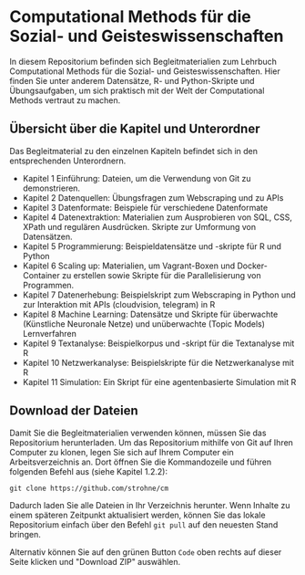 # Computational Methods für die Sozial- und Geisteswissenschaften

In diesem Repositorium befinden sich Begleitmaterialien zum Lehrbuch Computational Methods für die Sozial- und Geisteswissenschaften. Hier finden Sie unter anderem Datensätze, R- und Python-Skripte und Übungsaufgaben, um sich praktisch mit der Welt der Computational Methods vertraut zu machen. 

## Übersicht über die Kapitel und Unterordner
Das Begleitmaterial zu den einzelnen Kapiteln befindet sich in den entsprechenden Unterordnern.

- Kapitel 1 Einführung: Dateien, um die Verwendung von Git zu demonstrieren.
- Kapitel 2 Datenquellen: Übungsfragen zum Webscraping und zu APIs
- Kapitel 3 Datenformate: Beispiele für verschiedene Datenformate
- Kapitel 4 Datenextraktion: Materialien zum Ausprobieren von SQL, CSS, XPath und regulären Ausdrücken. Skripte zur Umformung von Datensätzen.
- Kapitel 5 Programmierung: Beispieldatensätze und -skripte für R und Python
- Kapitel 6 Scaling up: Materialien, um Vagrant-Boxen und Docker-Container zu erstellen sowie Skripte für die Parallelisierung von Programmen.
- Kapitel 7 Datenerhebung: Beispielskript zum Webscraping in Python und zur Interaktion mit APIs (cloudvision, telegram) in R
- Kapitel 8 Machine Learning: Datensätze und Skripte für überwachte (Künstliche Neuronale Netze) und unüberwachte (Topic Models) Lernverfahren
- Kapitel 9 Textanalyse: Beispielkorpus und -skript für die Textanalyse mit R
- Kapitel 10 Netzwerkanalyse: Beispielskripte für die Netzwerkanalyse mit R
- Kapitel 11 Simulation: Ein Skript für eine agentenbasierte Simulation mit R
 
## Download der Dateien 
Damit Sie die Begleitmaterialien verwenden können, müssen Sie das Repositorium herunterladen. Um das Repositorium  mithilfe von Git auf Ihren Computer zu klonen, legen Sie sich auf Ihrem Computer ein Arbeitsverzeichnis an. Dort öffnen Sie die Kommandozeile und führen folgenden Befehl aus (siehe Kapitel 1.2.2):

```
git clone https://github.com/strohne/cm
``` 

Dadurch laden Sie alle Dateien in Ihr Verzeichnis herunter. Wenn Inhalte zu einem späteren Zeitpunkt 
aktualisiert werden, können Sie das lokale Repositorium einfach über den Befehl `git pull` auf den neuesten Stand bringen. 

Alternativ können Sie auf den grünen Button `Code` oben rechts auf dieser Seite klicken und "Download ZIP" auswählen. 

